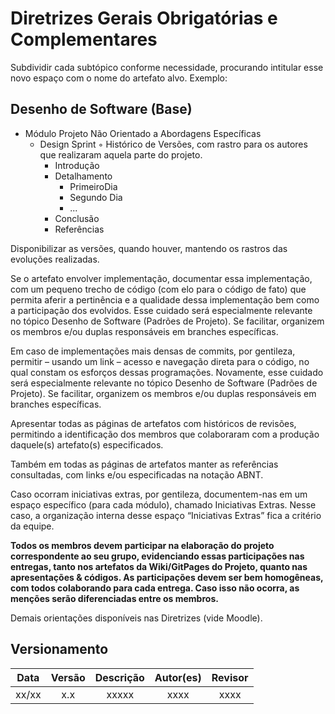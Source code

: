 # Diretrizes Gerais Obrigatórias e Complementares

Subdividir cada subtópico conforme necessidade, procurando intitular esse novo espaço com o nome do artefato alvo.
Exemplo:

## Desenho de Software (Base)

- Módulo Projeto Não Orientado a Abordagens Específicas
  - Design Sprint
    ◦ Histórico de Versões, com rastro para os autores que realizaram aquela parte do
    projeto.
    - Introdução
    - Detalhamento
      - PrimeiroDia
      - Segundo Dia
      - ...
    - Conclusão
    - Referências
  
Disponibilizar as versões, quando houver, mantendo os rastros das evoluções realizadas.
 
Se o artefato envolver implementação, documentar essa implementação, com um pequeno trecho de código (com elo para o código de fato) que permita aferir a pertinência e a qualidade dessa implementação bem como a participação dos evolvidos. Esse cuidado será especialmente relevante no tópico Desenho de Software (Padrões de Projeto). Se facilitar, organizem os membros e/ou duplas responsáveis em branches específicas.

Em caso de implementações mais densas de commits, por gentileza, permitir – usando um link – acesso e navegação direta para o código, no qual constam os esforços dessas programações. Novamente, esse cuidado será especialmente relevante no tópico Desenho de Software (Padrões de Projeto). Se facilitar, organizem os membros e/ou duplas responsáveis em branches específicas.

Apresentar todas as páginas de artefatos com históricos de revisões, permitindo a identificação dos membros que colaboraram com a produção daquele(s) artefato(s) especificados.

Também em todas as páginas de artefatos manter as referências consultadas, com links e/ou especificadas na notação ABNT.

Caso ocorram iniciativas extras, por gentileza, documentem-nas em um espaço específico (para cada módulo), chamado Iniciativas Extras. Nesse caso, a organização interna desse espaço “Iniciativas Extras” fica a critério da equipe. 

**Todos os membros devem participar na elaboração do projeto correspondente ao seu grupo, evidenciando essas participações nas entregas, tanto nos artefatos da Wiki/GitPages do Projeto,
quanto nas apresentações & códigos. As participações devem ser bem homogêneas, com todos colaborando para cada entrega. Caso isso não ocorra, as menções serão diferenciadas entre os
membros.**

Demais orientações disponíveis nas Diretrizes (vide Moodle).



## Versionamento

| Data |Versão| Descrição | Autor(es) | Revisor |
|:----:|:----:|:---------:|:-----:|:-----:|
| xx/xx |  x.x  | xxxxx | xxxx | xxxx |